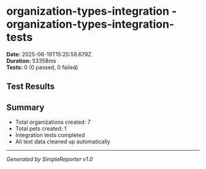 # organization-types-integration - organization-types-integration-tests

**Date:** 2025-06-19T15:25:58.679Z  
**Duration:** 53358ms  
**Tests:** 0 (0 passed, 0 failed)

## Test Results



## Summary

- Total organizations created: 7
- Total pets created: 1
- Integration tests completed
- All test data cleaned up automatically

---
*Generated by SimpleReporter v1.0*

